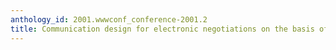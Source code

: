 ```yaml
---
anthology_id: 2001.wwwconf_conference-2001.2
title: Communication design for electronic negotiations on the basis of XML schema
---
```

